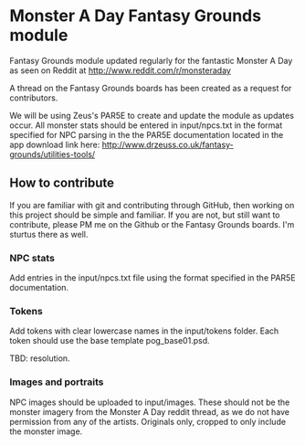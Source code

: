# Monster A Day Fantasy Grounds module
Fantasy Grounds module updated regularly for the fantastic Monster A Day as seen on Reddit at http://www.reddit.com/r/monsteraday

A thread on the Fantasy Grounds boards has been created as a request for contributors.

We will be using Zeus's PAR5E to create and update the module as updates occur. All monster stats should be entered in input/npcs.txt in the format specified for NPC parsing in the the PAR5E documentation located in the app download link here: http://www.drzeuss.co.uk/fantasy-grounds/utilities-tools/

## How to contribute

If you are familiar with git and contributing through GitHub, then working on this project should be simple and familiar. If you are not, but still want to contribute, please PM me on the Github or the Fantasy Grounds boards. I'm sturtus there as well.

### NPC stats
Add entries in the input/npcs.txt file using the format specified in the PAR5E documentation.

### Tokens
Add tokens with clear lowercase names in the input/tokens folder. Each token should use the base template pog_base01.psd.

TBD: resolution.

### Images and portraits
NPC images should be uploaded to input/images. These should not be the monster imagery from the Monster A Day reddit thread, as we do not have permission from any of the artists. Originals only, cropped to only include the monster image.
